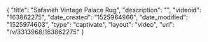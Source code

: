 {
    "title": "Safavieh Vintage Palace Rug",
    "description": "",
    "videoid": "163862275",
    "date_created": "1525964966",
    "date_modified": "1525974603",
    "type": "captivate",
    "layout": "video",
    "url": "\/v\/3313968\/163862275"
}